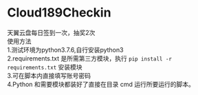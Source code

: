 # Cloud189Checkin
天翼云盘每日签到一次，抽奖2次<br>
使用方法<br>
1.测试环境为python3.7.6,自行安装python3<br>
2.requirements.txt 是所需第三方模块，执行 `pip install -r requirements.txt` 安装模块<br>
3.可在脚本内直接填写账号密码<br>
4.Python 和需要模块都装好了直接在目录 cmd 运行所要运行的脚本。<br>
<br>
<br>
